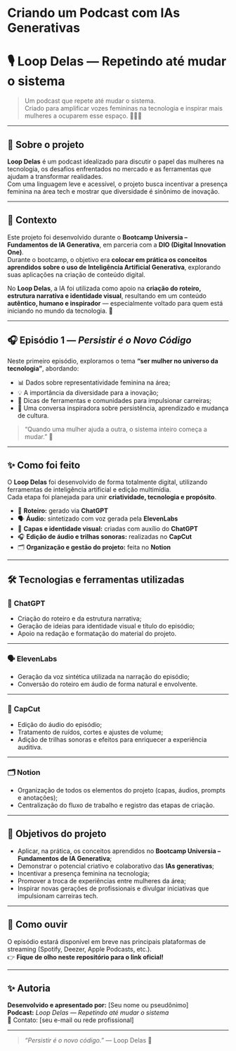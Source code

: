 # Criando um Podcast com IAs Generativas

# 🎙️ Loop Delas — Repetindo até mudar o sistema

> Um podcast que repete até mudar o sistema.  
> Criado para amplificar vozes femininas na tecnologia e inspirar mais mulheres a ocuparem esse espaço. 👩‍💻💜

---

## 🚀 Sobre o projeto

**Loop Delas** é um podcast idealizado para discutir o papel das mulheres na tecnologia, os desafios enfrentados no mercado e as ferramentas que ajudam a transformar realidades.  
Com uma linguagem leve e acessível, o projeto busca incentivar a presença feminina na área tech e mostrar que diversidade é sinônimo de inovação.

---

## 🧠 Contexto

Este projeto foi desenvolvido durante o **Bootcamp Universia – Fundamentos de IA Generativa**, em parceria com a **DIO (Digital Innovation One)**.  
Durante o bootcamp, o objetivo era **colocar em prática os conceitos aprendidos sobre o uso de Inteligência Artificial Generativa**, explorando suas aplicações na criação de conteúdo digital.

No **Loop Delas**, a IA foi utilizada como apoio na **criação do roteiro, estrutura narrativa e identidade visual**, resultando em um conteúdo **autêntico, humano e inspirador** — especialmente voltado para quem está iniciando no mundo da tecnologia. 💫

---

## 🎧 Episódio 1 — *Persistir é o Novo Código*

Neste primeiro episódio, exploramos o tema **“ser mulher no universo da tecnologia”**, abordando:

- 📊 Dados sobre representatividade feminina na área;  
- 💡 A importância da diversidade para a inovação;  
- 🧭 Dicas de ferramentas e comunidades para impulsionar carreiras;  
- 💬 Uma conversa inspiradora sobre persistência, aprendizado e mudança de cultura.

> “Quando uma mulher ajuda a outra, o sistema inteiro começa a mudar.” 💪

---

## ✨ Como foi feito

O **Loop Delas** foi desenvolvido de forma totalmente digital, utilizando ferramentas de inteligência artificial e edição multimídia.  
Cada etapa foi planejada para unir **criatividade, tecnologia e propósito**.

- 🧠 **Roteiro:** gerado via **ChatGPT**  
- 🗣️ **Áudio:** sintetizado com voz gerada pela **ElevenLabs**  
- 🎨 **Capas e identidade visual:** criadas com auxílio do **ChatGPT**  
- 🎧 **Edição de áudio e trilhas sonoras:** realizadas no **CapCut**  
- 🗂️ **Organização e gestão do projeto:** feita no **Notion**

---

## 🛠️ Tecnologias e ferramentas utilizadas

### 💬 **ChatGPT**
- Criação do roteiro e da estrutura narrativa;  
- Geração de ideias para identidade visual e título do episódio;  
- Apoio na redação e formatação do material do projeto.

---

### 🗣️ **ElevenLabs**
- Geração da voz sintética utilizada na narração do episódio;  
- Conversão do roteiro em áudio de forma natural e envolvente.

---

### 🎨 **CapCut**
- Edição do áudio do episódio;  
- Tratamento de ruídos, cortes e ajustes de volume;  
- Adição de trilhas sonoras e efeitos para enriquecer a experiência auditiva.

---

### 🗂️ **Notion**
- Organização de todos os elementos do projeto (capas, áudios, prompts e anotações);  
- Centralização do fluxo de trabalho e registro das etapas de criação.

---

## 🧩 Objetivos do projeto

- Aplicar, na prática, os conceitos aprendidos no **Bootcamp Universia – Fundamentos de IA Generativa**;  
- Demonstrar o potencial criativo e colaborativo das **IAs generativas**;  
- Incentivar a presença feminina na tecnologia;  
- Promover a troca de experiências entre mulheres da área;  
- Inspirar novas gerações de profissionais e divulgar iniciativas que impulsionam carreiras tech.

---

## 💬 Como ouvir

O episódio estará disponível em breve nas principais plataformas de streaming (Spotify, Deezer, Apple Podcasts, etc.).  
👉 **Fique de olho neste repositório para o link oficial!**

---

## ✨ Autoria

**Desenvolvido e apresentado por:** [Seu nome ou pseudônimo]  
**Podcast:** *Loop Delas — Repetindo até mudar o sistema*  
📧 Contato: [seu e-mail ou rede profissional]  

---

> _“Persistir é o novo código.”_ — Loop Delas 💫
